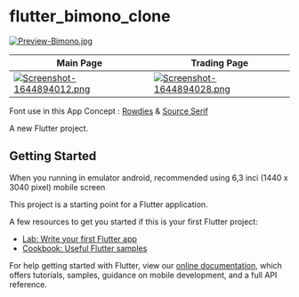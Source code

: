 # flutter_bimono_clone

[![Preview-Bimono.jpg](https://i.postimg.cc/QNYN5h7P/Preview-Bimono.jpg)](https://postimg.cc/9zTjH3Jt)

| Main Page     | Trading Page      |  
| ------------- | -------------    | 
| [![Screenshot-1644894012.png](https://i.postimg.cc/jd5R7y6V/Screenshot-1644894012.png)](https://postimg.cc/NL3hh9Pb) |  [![Screenshot-1644894028.png](https://i.postimg.cc/R0cmBdmt/Screenshot-1644894028.png)](https://postimg.cc/NyfS815G) |

Font use in this App Concept : [Rowdies](https://fonts.google.com/specimen/Rowdies?preview.size=38&query=rowdies) & [Source Serif](https://fonts.google.com/specimen/Source+Serif+Pro?preview.size=38&query=source+serif)

A new Flutter project.

## Getting Started

When you running in emulator android, recommended using 6,3 inci (1440 x 3040 pixel) mobile screen

This project is a starting point for a Flutter application.

A few resources to get you started if this is your first Flutter project:

- [Lab: Write your first Flutter app](https://flutter.dev/docs/get-started/codelab)
- [Cookbook: Useful Flutter samples](https://flutter.dev/docs/cookbook)

For help getting started with Flutter, view our
[online documentation](https://flutter.dev/docs), which offers tutorials,
samples, guidance on mobile development, and a full API reference.
